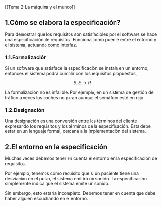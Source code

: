 [[Tema 2-La máquina y el mundo]]

## 1.Cómo se elabora la especificación?
Para demostrar que los requisitos son satisfacibles por el software se hace una especificación de requisitos. Funciona como puente entre el entorno y el sistema, actuando como interfaz.

### 1.1.Formalización
Si un software que satisface la especificación se instala en un entorno, entonces el sistema podrá cumplir con los requisitos propuestos,

$$S, E\rightarrow R$$

 La formalización no es infalible. Por ejemplo, en un sistema de gestión de tráfico a veces los coches no paran aunque el semáforo esté en rojo.

### 1.2.Designación
Una designación es una conversión entre los términos del cliente expresando los requisitos y los términos de la especificación. Esta debe estar en un lenguaje formal, cercana a la implementación del sistema.

## 2.El entorno en la especificación
Muchas veces debemos tener en cuenta el entorno en la especificación de requisitos. 

Por ejemplo, tenemos como requisito que si un paciente tiene una desviación en el pulso, el sistema emitirá un sonido. La especificación simplemente indica que el sistema emite un sonido.

Sin embargo, esto estaría incompleto. Debemos tener en cuenta que debe haber alguien escuchando en el entorno.